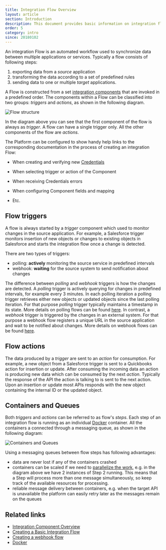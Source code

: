 ```yaml
---
title: Integration Flow Overview
layout: article
section: Introduction
description: This document provides basic information on integration flow and their parts.
order: 5
category: intro
since: 20180102
---
```


An integration Flow is an automated workflow used to synchronize data between multiple applications or services.
Typically a flow consists of following steps:

1. exporting data from a *source* application
2. transforming the data according to a set of predefined rules
3. sending data to one or multiple *target* applications.

A Flow is constructed from a set [integration components](integration-component) that are invoked in a predefined order.
The components within a Flow can be classified into two groups: *triggers* and *actions*, as shown in the following diagram.

![Flow structure](/assets/img/getting-started/integration-flow/flow-trigger-actions.png "Flow structure")

In the diagram above you can see that the first component of the flow is always as *trigger*.
A flow can have a single trigger only. All the other components of the flow are *actions*.

The Platform can be configured to show handy help links to the corresponding documentation in the process of creating an integration Flow:

- When creating and verifying new [Credentials](credential)

- When selecting trigger or action of the Component

- When receiving Credentials errors

- When configuring Component fields and mapping

- Etc.

## Flow triggers

A flow is always started by a *trigger* component which used to monitor changes in the source application. For example, a Salesforce
trigger monitors insertion of new objects or changes to existing objects in Salesforce and starts the integration flow
once a change is detected.

There are two types of triggers:

* polling: **actively** monitoring the source service in predefined intervals
* webhook: **waiting** for the source system to send notification about changes


The difference between *polling* and *webhook* triggers is how the changes are detected. A *polling* trigger is actively
querying for changes in predefined intervals, for example every 3 minutes. In each polling iteration a polling trigger
retrieves either new objects or updated objects since the last polling iteration. For that purpose *polling* trigger typically
maintains a timestamp in its state. More details on polling flows can be found [here](first-flow). In contrast, a *webhook* trigger
is triggered by the changes in an external system. For that purpose a webhook flow registers a unique URL in the source application
and wait to be notified about changes. More details on webhook flows can be found [here](webhooks-flow).


## Flow actions

The data produced by a *trigger* are sent to an *action* for consumption. For example, a new object from a Salesforce
trigger is sent to a Quickbooks action for insertion or update. After consuming the incoming data an action
is producing new data which can be consumed by the next *action*. Typically the response of the API the action is talking to
is sent to the next action. Upon an insertion or update most APIs responds with the new object containing the internal ID or the updated object.

## Containers and Queues

Both *triggers* and *actions* can be referred to as flow's *steps*. Each step of an integration flow is running as an individual [Docker](https://www.docker.com/) container.
All the containers a connected through a messaging queue, as shown in the following diagram:

![Containers and Queues](/assets/img/getting-started/integration-flow/flow-steps-queues.png "Containers and Queues")

Using a messaging queues between flow steps has following advantages:

* data are never lost if any of the containers crashed
* containers can be scaled if we need to [parallelize the work](/guides/managing-flows.html#parallel-processing), e.g. in the diagram above we have 2 instances of Step 2 running. This means that a Step will process more than one message simultaneously, so keep track of the available resources for processing. 
* reliable message delivery between containers, e.g. when the target API is unavailable the platform can easily retry later as the messages remain on the queues

## Related links

- [Integration Component Overview](integration-component)
- [Creating a Basic Integration Flow](first-flow)
- [Creating a webhook flow](webhooks-flow)
- [Docker](https://www.docker.com/)

